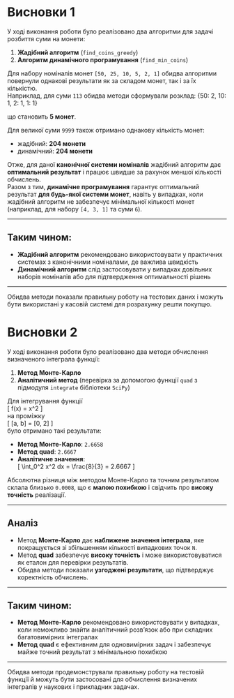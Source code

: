 # Висновки 1

У ході виконання роботи було реалізовано два алгоритми для задачі розбиття суми на монети:

1. **Жадібний алгоритм** (`find_coins_greedy`)  
2. **Алгоритм динамічного програмування** (`find_min_coins`)

Для набору номіналів монет `[50, 25, 10, 5, 2, 1]` обидва алгоритми повернули однакові результати як за складом монет, так і за їх кількістю.  
Наприклад, для суми `113` обидва методи сформували розклад: {50: 2, 10: 1, 2: 1, 1: 1}

що становить **5 монет**.

Для великої суми `9999` також отримано однакову кількість монет:

- жадібний: **204 монети**  
- динамічний: **204 монети**

Отже, для даної **канонічної системи номіналів** жадібний алгоритм дає **оптимальний результат** і працює швидше за рахунок меншої кількості обчислень.  
Разом з тим, **динамічне програмування** гарантує оптимальний результат **для будь-якої системи монет**, навіть у випадках, коли жадібний алгоритм не забезпечує мінімальної кількості монет (наприклад, для набору `[4, 3, 1]` та суми `6`).

---

## Таким чином:
- **Жадібний алгоритм** рекомендовано використовувати у практичних системах з канонічними номіналами, де важлива швидкість  
- **Динамічний алгоритм** слід застосовувати у випадках довільних наборів номіналів або для підтвердження оптимальності рішень  

---

Обидва методи показали правильну роботу на тестових даних і можуть бути використані у касовій системі для розрахунку решти покупцю.

# Висновки 2

У ході виконання роботи було реалізовано два методи обчислення визначеного інтеграла функції:

1. **Метод Монте-Карло**  
2. **Аналітичний метод** (перевірка за допомогою функції `quad` з підмодуля `integrate` бібліотеки `SciPy`)

Для інтегрування функції  
\[
f(x) = x^2
\]  
на проміжку  
\[
[a, b] = [0, 2]
\]  
було отримано такі результати:

- **Метод Монте-Карло**: `2.6658`  
- **Метод quad**: `2.6667`  
- **Аналітичне значення**:  
  \[
  \int_0^2 x^2 dx = \frac{8}{3} = 2.6667
  \]

Абсолютна різниця між методом Монте-Карло та точним результатом склала близько `0.0008`, що є **малою похибкою** і свідчить про **високу точність** реалізації.

---

## Аналіз

- Метод **Монте-Карло** дає **наближене значення інтеграла**, яке покращується зі збільшенням кількості випадкових точок `N`.  
- Метод **quad** забезпечує **високу точність** і може використовуватися як еталон для перевірки результатів.  
- Обидва методи показали **узгоджені результати**, що підтверджує коректність обчислень.

---

## Таким чином:
- **Метод Монте-Карло** рекомендовано використовувати у випадках, коли неможливо знайти аналітичний розв’язок або при складних багатовимірних інтегралах  
- **Метод quad** є ефективним для одновимірних задач і забезпечує майже точний результат з мінімальною похибкою  

---

Обидва методи продемонстрували правильну роботу на тестовій функції й можуть бути застосовані для обчислення визначених інтегралів у наукових і прикладних задачах.



